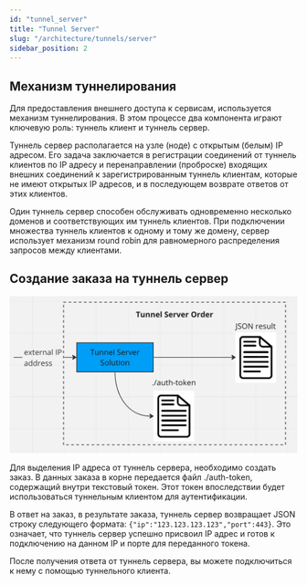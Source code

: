 ```yaml
---
id: "tunnel_server"
title: "Tunnel Server"
slug: "/architecture/tunnels/server"
sidebar_position: 2
---
```


## Механизм туннелирования

Для предоставления внешнего доступа к сервисам, используется механизм туннелирования. В этом процессе два компонента играют ключевую роль: туннель клиент и туннель сервер.

Туннель сервер располагается на узле (ноде) с открытым (белым) IP адресом. Его задача заключается в регистрации соединений от туннель клиентов по IP адресу и перенаправлении (проброске) входящих внешних соединений к зарегистрированным туннель клиентам, которые не имеют открытых IP адресов, и в последующем возврате ответов от этих клиентов.

Один туннель сервер способен обслуживать одновременно несколько доменов и соответствующих им туннель клиентов. При подключении множества туннель клиентов к одному и тому же домену, сервер использует механизм round robin для равномерного распределения запросов между клиентами.

## Создание заказа на туннель сервер

![img.png](img.png)

Для выделения IP адреса от туннель сервера, необходимо создать заказ. В данных заказа в корне передается файл ./auth-token, содержащий внутри текстовый токен. Этот токен впоследствии будет использоваться туннельным клиентом для аутентификации.

В ответ на заказ, в результате заказа, туннель сервер возвращает JSON строку следующего формата: `{"ip":"123.123.123.123","port":443}`. Это означает, что туннель сервер успешно присвоил IP адрес и готов к подключению на данном IP и порте для переданного токена.

После получения ответа от туннель сервера, вы можете подключиться к нему с помощью туннельного клиента.